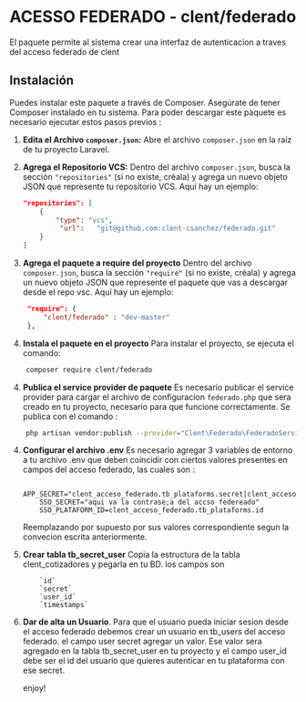 # ACESSO FEDERADO - clent/federado

El paquete permite al sistema crear una interfaz de autenticacion a traves del acceso federado de clent

## Instalación

Puedes instalar este paquete a través de Composer. Asegúrate de tener Composer instalado en tu sistema. Para poder descargar este paquete es necesario ejecutar estos pasos previos : 

1. **Edita el Archivo `composer.json`:**
   Abre el archivo `composer.json` en la raíz de tu proyecto Laravel.

2. **Agrega el Repositorio VCS:**
   Dentro del archivo `composer.json`, busca la sección `"repositories"` (si no existe, créala) y agrega un nuevo objeto JSON que represente tu repositorio VCS. Aquí hay un ejemplo:

   ```json
   "repositories": [
       {
           "type": "vcs",
            "url":   "git@github.com:clent-csanchez/federado.git"
       }
   ]

2. **Agrega el paquete a require del proyecto**
   Dentro del archivo `composer.json`, busca la sección `"require"` (si no existe, créala) y agrega un nuevo objeto JSON que represente el paquete que vas a descargar desde el repo vsc. Aquí hay un ejemplo:
   
   ```json
    "require": {
        "clent/federado" : "dev-master"
    },

3. **Instala el paquete en el proyecto**
    Para instalar el proyecto, se ejecuta el comando:
```bash
    composer require clent/federado
```
4. **Publica el service provider de paquete**
    Es necesario publicar el service provider para cargar el archivo de configuracion `federado.php` que sera creado en tu proyecto, necesario para que funcione correctamente. Se publica con el comando : 
    
```bash
    php artisan vendor:publish --provider="Clent\Federado\FederadoServiceProvider"
```

4. **Configurar el archivo .env**
    Es necesario agregar 3 variables de entorno a tu archivo .env que deben coincidir con ciertos valores presentes en campos del acceso federado, las cuales son :

    ```plaintext
        APP_SECRET="clent_acceso_federado.tb_plataforms.secret|clent_acceso_federado.tb_plataforms.name"
        SSO_SECRET="aqui va la contrase;a del accso federeado"
        SSO_PLATAFORM_ID=clent_acceso_federado.tb_plataforms.id
    ```
    Reemplazando por supuesto por sus valores correspondiente segun la convecion escrita anteriormente.

5. **Crear tabla tb_secret_user**
    Copia la estructura de la tabla clent_cotizadores y pegarla en tu BD. los campos son
    ```plaintext
        `id`
        `secret`
        `user_id`
        `timestamps`   
    ```
6. **Dar de alta un Usuario**.
    Para que el usuario pueda iniciar sesion desde el acceso federado debemos crear un usuario en tb_users del acceso federado. el campo user secret agregar un valor. Ese valor sera agregado en la tabla tb_secret_user en tu proyecto y el campo user_id debe ser el id del usuario que quieres autenticar en tu plataforma con ese secret.

    enjoy!